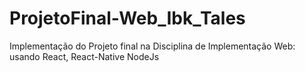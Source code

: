 # ProjetoFinal-Web_Ibk_Tales
Implementação do Projeto final na Disciplina de Implementação Web: usando React, React-Native NodeJs
